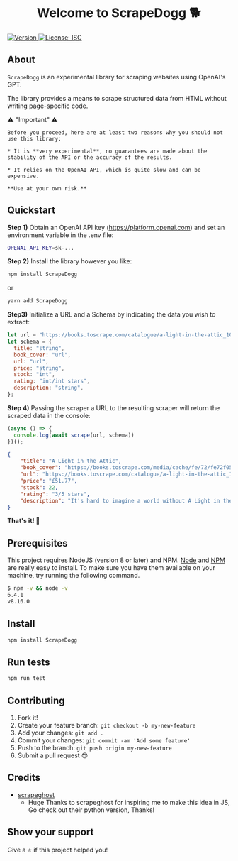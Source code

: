 <h1 align="center">Welcome to ScrapeDogg 🐕</h1>
<p>
  <a href="https://www.npmjs.com/package/ScrapeDogg" target="_blank">
    <img alt="Version" src="https://img.shields.io/npm/v/scraper.svg">
  </a>
  <a href="#" target="_blank">
    <img alt="License: ISC" src="https://img.shields.io/badge/License-ISC-yellow.svg" />
  </a>
</p>

## About
`ScrapeDogg` is an experimental library for scraping websites using OpenAI's GPT.

The library provides a means to scrape structured data from HTML without writing page-specific code.

⚠️ "Important" ⚠️

    Before you proceed, here are at least two reasons why you should not use this library:
    
    * It is **very experimental**, no guarantees are made about the stability of the API or the accuracy of the results.

    * It relies on the OpenAI API, which is quite slow and can be expensive. 

    **Use at your own risk.**


## Quickstart

**Step 1)** Obtain an OpenAI API key (<https://platform.openai.com>) and set an environment variable in the .env file:

```bash
OPENAI_API_KEY=sk-...
```

**Step 2)** Install the library however you like:

```bash
npm install ScrapeDogg
```
or
```bash
yarn add ScrapeDogg
```

**Step3)** Initialize a URL and a Schema by indicating the data you wish to extract:

```javascript
let url = "https://books.toscrape.com/catalogue/a-light-in-the-attic_1000/index.html";
let schema = {
  title: "string",
  book_cover: "url",
  url: "url",
  price: "string",
  stock: "int",
  rating: "int/int stars",
  description: "string",
};
```

**Step 4)** Passing the scraper a URL to the resulting scraper will return the scraped data in the console:

```javascript
(async () => {
  console.log(await scrape(url, schema))
})();
```
```json
{
    "title": "A Light in the Attic",
    "book_cover": "https://books.toscrape.com/media/cache/fe/72/fe72f0532301ec28892ae79a629a293c.jpg",
    "url": "https://books.toscrape.com/catalogue/a-light-in-the-attic_1000/index.html",
    "price": "£51.77",
    "stock": 22,
    "rating": "3/5 stars",
    "description": "It's hard to imagine a world without A Light in the Attic. This now-classic collection of poetry and drawings from Shel Silverstein celebrates its 20th anniversary with this special edition. ...more"
}
```
**That's it! 🎉**

## Prerequisites

This project requires NodeJS (version 8 or later) and NPM.
[Node](http://nodejs.org/) and [NPM](https://npmjs.org/) are really easy to install.
To make sure you have them available on your machine,
try running the following command.

```sh
$ npm -v && node -v
6.4.1
v8.16.0
```

## Install

```sh
npm install ScrapeDogg
```

## Run tests

```sh
npm run test
```

## Contributing

1.  Fork it!
2.  Create your feature branch: `git checkout -b my-new-feature`
3.  Add your changes: `git add .`
4.  Commit your changes: `git commit -am 'Add some feature'`
5.  Push to the branch: `git push origin my-new-feature`
6.  Submit a pull request 😎

## Credits

- [scrapeghost](https://jamesturk.github.io/scrapeghost/)
  - Huge Thanks to scrapeghost for inspiring me to make this idea in JS, Go check out their python version, Thanks!

## Show your support

Give a ⭐️ if this project helped you!